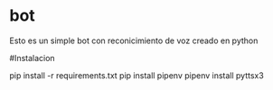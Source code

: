 # bot
Esto es un simple bot con reconicimiento de voz creado en python

#Instalacion



pip install -r requirements.txt
pip install pipenv
pipenv install pyttsx3


